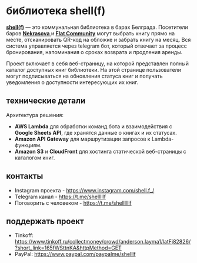 # библиотека shell(f)

[**shell(f)**](https://www.instagram.com/shell.f_/) — это коммунальная библиотека в барах Белграда. Посетители баров [**Nekrasova** ](https://www.instagram.com/nekrasova.belgrade/) и [**Flat Community**](https://www.instagram.com/flat.beograd/) могут выбрать книгу прямо на месте, отсканировать QR-код на обложке и забрать книгу на месяц. Вся система управляется через telegram бот, который отвечает за процесс бронирования, напоминания о сроках возврата и продления аренды.

Проект включает в себя веб-страницу, на которой представлен полный каталог доступных книг библиотеки. На этой странице пользователи могут подписываться на обновления статуса книг и получать уведомления о доступности интересующих их книг.

## технические детали

Архитектура решения:
- **AWS Lambda** для обработки команд бота и взаимодействия с **Google Sheets API**, где хранятся данные о книгах и их статусах.
- **Amazon API Gateway** для маршрутизации запросов к Lambda-функциям.
- **Amazon S3** и **CloudFront** для хостинга статической веб-страницы с каталогом книг.

## контакты

- Instagram проекта - https://www.instagram.com/shell.f_/
- Telegram канал - https://t.me/shelllllf
- Поговорить с человеком - https://t.me/shellllllf 

## поддержать проект

- Tinkoff: https://www.tinkoff.ru/collectmoney/crowd/anderson.layma1/latFj82826/?short_link=165fWSttnKA&httpMethod=GET
- PayPal: https://www.paypal.com/paypalme/shelllf
